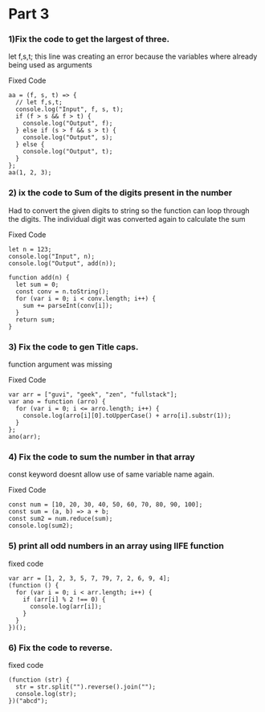 # Part 3

### 1)Fix the code to get the largest of three.

let f,s,t; this line was creating an error because the variables where already being used as arguments

Fixed Code

```
aa = (f, s, t) => {
  // let f,s,t;
  console.log("Input", f, s, t);
  if (f > s && f > t) {
    console.log("Output", f);
  } else if (s > f && s > t) {
    console.log("Output", s);
  } else {
    console.log("Output", t);
  }
};
aa(1, 2, 3);

```

### 2) ix the code to Sum of the digits present in the number

Had to convert the given digits to string so the function can loop through the digits. The individual digit was converted again to calculate the sum

Fixed Code

```
let n = 123;
console.log("Input", n);
console.log("Output", add(n));

function add(n) {
  let sum = 0;
  const conv = n.toString();
  for (var i = 0; i < conv.length; i++) {
    sum += parseInt(conv[i]);
  }
  return sum;
}

```

### 3) Fix the code to gen Title caps.

function argument was missing

Fixed Code

```
var arr = ["guvi", "geek", "zen", "fullstack"];
var ano = function (arro) {
  for (var i = 0; i <= arro.length; i++) {
    console.log(arro[i][0].toUpperCase() + arro[i].substr(1));
  }
};
ano(arr);

```

### 4) Fix the code to sum the number in that array

const keyword doesnt allow use of same variable name again.

Fixed Code

```
const num = [10, 20, 30, 40, 50, 60, 70, 80, 90, 100];
const sum = (a, b) => a + b;
const sum2 = num.reduce(sum);
console.log(sum2);

```

### 5) print all odd numbers in an array using IIFE function

fixed code

```
var arr = [1, 2, 3, 5, 7, 79, 7, 2, 6, 9, 4];
(function () {
  for (var i = 0; i < arr.length; i++) {
    if (arr[i] % 2 !== 0) {
      console.log(arr[i]);
    }
  }
})();

```

### 6) Fix the code to reverse.

fixed code

```
(function (str) {
  str = str.split("").reverse().join("");
  console.log(str);
})("abcd");

```
